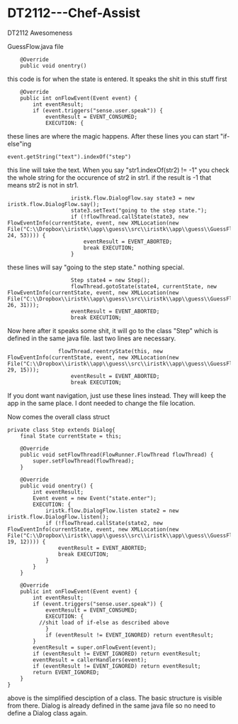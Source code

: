 # DT2112---Chef-Assist
DT2112 Awesomeness


GuessFlow.java file

		@Override
		public void onentry() 
		
this code is for when the state is entered. It speaks the shit in this stuff first

		@Override
		public int onFlowEvent(Event event) {
			int eventResult;
			if (event.triggers("sense.user.speak")) {
				eventResult = EVENT_CONSUMED;
				EXECUTION: {
				
these lines are where the magic happens. After these lines you can start "if-else"ing

    event.getString("text").indexOf("step")

this line will take the text. When you say "str1.indexOf(str2) != -1" you check the whole string for the occurence of str2 in str1. 
if the result is -1 that means str2 is not in str1. 


						iristk.flow.DialogFlow.say state3 = new iristk.flow.DialogFlow.say();
						state3.setText("going to the step state.");
						if (!flowThread.callState(state3, new FlowEventInfo(currentState, event, new XMLLocation(new File("C:\\Dropbox\\iristk\\app\\guess\\src\\iristk\\app\\guess\\GuessFlow.xml"), 24, 53)))) {
							eventResult = EVENT_ABORTED;
							break EXECUTION;
						}
these lines will say "going to the step state." nothing special.

						Step state4 = new Step();
						flowThread.gotoState(state4, currentState, new FlowEventInfo(currentState, event, new XMLLocation(new File("C:\\Dropbox\\iristk\\app\\guess\\src\\iristk\\app\\guess\\GuessFlow.xml"), 26, 31)));
						eventResult = EVENT_ABORTED;
						break EXECUTION;

Now here after it speaks some shit, it will go to the class "Step" which is defined in the same java file. last two lines are necessary.

					flowThread.reentryState(this, new FlowEventInfo(currentState, event, new XMLLocation(new File("C:\\Dropbox\\iristk\\app\\guess\\src\\iristk\\app\\guess\\GuessFlow.xml"), 29, 15)));
						eventResult = EVENT_ABORTED;
						break EXECUTION;

If you dont want navigation, just use these lines instead. They will keep the app in the same place. I dont needed to change the file location.

Now comes the overall class struct 

	private class Step extends Dialog{
		final State currentState = this;
		
		@Override
		public void setFlowThread(FlowRunner.FlowThread flowThread) {
			super.setFlowThread(flowThread);
		}

		@Override
		public void onentry() {
			int eventResult;
			Event event = new Event("state.enter");
			EXECUTION: {
				iristk.flow.DialogFlow.listen state2 = new iristk.flow.DialogFlow.listen();
				if (!flowThread.callState(state2, new FlowEventInfo(currentState, event, new XMLLocation(new File("C:\\Dropbox\\iristk\\app\\guess\\src\\iristk\\app\\guess\\GuessFlow.xml"), 19, 12)))) {
					eventResult = EVENT_ABORTED;
					break EXECUTION;
				}
			}
		}

		@Override
		public int onFlowEvent(Event event) {
			int eventResult;
			if (event.triggers("sense.user.speak")) {
				eventResult = EVENT_CONSUMED;
				EXECUTION: {
	          //shit load of if-else as described above
				}
				if (eventResult != EVENT_IGNORED) return eventResult;
			}
			eventResult = super.onFlowEvent(event);
			if (eventResult != EVENT_IGNORED) return eventResult;
			eventResult = callerHandlers(event);
			if (eventResult != EVENT_IGNORED) return eventResult;
			return EVENT_IGNORED;
		}
	}
	
above is the simplified desciption of a class. The basic structure is visible from there. Dialog is already defined in the same java file so
no need to define a Dialog class again.
							
